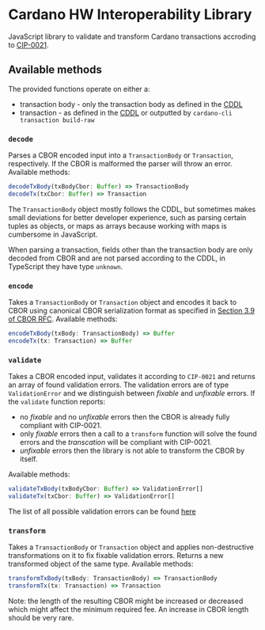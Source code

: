 # Cardano HW Interoperability Library

JavaScript library to validate and transform Cardano transactions accroding to [CIP-0021](https://github.com/cardano-foundation/CIPs/blob/master/CIP-0021/CIP-0021.md).

## Available methods

The provided functions operate on either a:

- transaction body - only the transaction body as defined in the [CDDL](https://github.com/input-output-hk/cardano-ledger/blob/master/eras/alonzo/test-suite/cddl-files/alonzo.cddl#L50-L65)
- transaction - as defined in the [CDDL](https://github.com/input-output-hk/cardano-ledger/blob/master/eras/alonzo/test-suite/cddl-files/alonzo.cddl#L13-L18) or outputted by `cardano-cli transaction build-raw`

### `decode`

Parses a CBOR encoded input into a `TransactionBody` or `Transaction`, respectively. If the CBOR is malformed the parser will throw an error. Available methods:

```ts
decodeTxBody(txBodyCbor: Buffer) => TransactionBody
decodeTx(txCbor: Buffer) => Transaction
```

The `TransactionBody` object mostly follows the CDDL, but sometimes makes small deviations for better developer experience, such as parsing certain tuples as objects, or maps as arrays because working with maps is cumbersome in JavaScript.

When parsing a transaction, fields other than the transaction body are only decoded from CBOR and are not parsed according to the CDDL, in TypeScript they have type `unknown`.

### `encode`

Takes a `TransactionBody` or `Transaction` object and encodes it back to CBOR using canonical CBOR serialization format as specified in [Section 3.9 of CBOR RFC](https://datatracker.ietf.org/doc/html/rfc7049#section-3.9). Available methods:

```ts
encodeTxBody(txBody: TransactionBody) => Buffer
encodeTx(tx: Transaction) => Buffer
```

### `validate`

Takes a CBOR encoded input, validates it according to `CIP-0021` and returns an array of found validation errors.
The validation errors are of type `ValidationError` and we distinguish between _fixable_ and _unfixable_ errors. If the `validate` function reports:

- no _fixable_ and no _unfixable_ errors then the CBOR is already fully compliant with CIP-0021.
- only _fixable_ errors then a call to a `transform` function will solve the found errors and the _transcation_ will be compliant with CIP-0021.
- _unfixable_ errors then the library is not able to transform the CBOR by itself.

Available methods:

```ts
validateTxBody(txBodyCbor: Buffer) => ValidationError[]
validateTx(txCbor: Buffer) => ValidationError[]
```

The list of all possible validation errors can be found [here](./src/errors/validationError.ts)

### `transform`

Takes a `TransactionBody` or `Transaction` object and applies non-destructive transformations on it to fix fixable validation errors. Returns a new transformed object of the same type. Available methods:

```ts
transformTxBody(txBody: TransactionBody) => TransactionBody
transformTx(tx: Transaction) => Transaction
```

Note: the length of the resulting CBOR might be increased or decreased which might affect the minimum required fee. An increase in CBOR length should be very rare.
